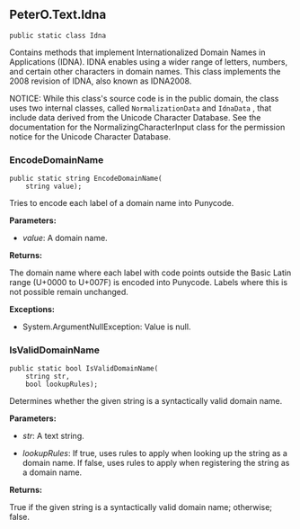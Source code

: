 ## PeterO.Text.Idna

    public static class Idna

Contains methods that implement Internationalized Domain Names in Applications (IDNA). IDNA enables using a wider range of letters, numbers, and certain other characters in domain names. This class implements the 2008 revision of IDNA, also known as IDNA2008.

NOTICE: While this class's source code is in the public domain, the class uses two internal classes, called `NormalizationData`  and  `IdnaData` , that include data derived from the Unicode Character Database. See the documentation for the NormalizingCharacterInput class for the permission notice for the Unicode Character Database.

### EncodeDomainName

    public static string EncodeDomainName(
        string value);

Tries to encode each label of a domain name into Punycode.

<b>Parameters:</b>

 * <i>value</i>: A domain name.

<b>Returns:</b>

The domain name where each label with code points outside the Basic Latin range (U+0000 to U+007F) is encoded into Punycode. Labels where this is not possible remain unchanged.

<b>Exceptions:</b>

 * System.ArgumentNullException:
Value is null.

### IsValidDomainName

    public static bool IsValidDomainName(
        string str,
        bool lookupRules);

Determines whether the given string is a syntactically valid domain name.

<b>Parameters:</b>

 * <i>str</i>: A text string.

 * <i>lookupRules</i>: If true, uses rules to apply when looking up the string as a domain name. If false, uses rules to apply when registering the string as a domain name.

<b>Returns:</b>

True if the given string is a syntactically valid domain name; otherwise; false.
